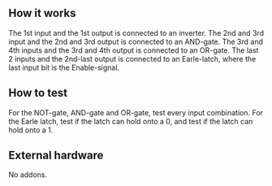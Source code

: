 <!---

This file is used to generate your project datasheet. Please fill in the information below and delete any unused
sections.

You can also include images in this folder and reference them in the markdown. Each image must be less than
512 kb in size, and the combined size of all images must be less than 1 MB.
-->

## How it works

The 1st input and the 1st output is connected to an inverter. The 2nd and 3rd input and the 2nd and 3rd output is connected to an AND-gate. The 3rd and 4th inputs and the 3rd and 4th output is connected to an OR-gate. The last 2 inputs and the 2nd-last output is connected to an Earle-latch, where the last input bit is the Enable-signal.

## How to test

For the NOT-gate, AND-gate and OR-gate, test every input combination.
For the Earle latch, test if the latch can hold onto a 0, and test if the latch can hold onto a 1.

## External hardware

No addons.
